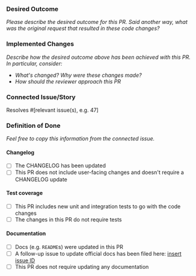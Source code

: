 ### Desired Outcome

*Please describe the desired outcome for this PR.  Said another way, what was
the original request that resulted in these code changes?*

### Implemented Changes

*Describe how the desired outcome above has been achieved with this PR. In
particular, consider:*

- _What's changed? Why were these changes made?_
- _How should the reviewer approach this PR_

### Connected Issue/Story

Resolves #[relevant issue(s), e.g. 47]

### Definition of Done
*Feel free to copy this information from the connected issue.*

#### Changelog

- [ ] The CHANGELOG has been updated
- [ ] This PR does not include user-facing changes and doesn't require a
  CHANGELOG update

#### Test coverage

- [ ] This PR includes new unit and integration tests to go with the code
  changes
- [ ] The changes in this PR do not require tests

#### Documentation

- [ ] Docs (e.g. `README`s) were updated in this PR
- [ ] A follow-up issue to update official docs has been filed here: [insert issue ID]()
- [ ] This PR does not require updating any documentation
